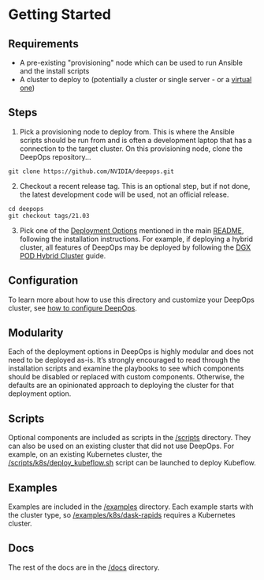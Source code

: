 Getting Started
===

## Requirements

* A pre-existing "provisioning" node which can be used to run Ansible and the install scripts
* A cluster to deploy to (potentially a cluster or single server - or a [virtual one](/virtual/README.md))

## Steps

1. Pick a provisioning node to deploy from. This is where the Ansible scripts should be run from and is often a development laptop that has a connection to the target cluster. On this provisioning node, clone the DeepOps repository...

```
git clone https://github.com/NVIDIA/deepops.git
```

2. Checkout a recent release tag. This is an optional step, but if not done, the latest development code will be used, not an official release.

```
cd deepops
git checkout tags/21.03
```

3. Pick one of the [Deployment Options](/README.md#deployment-options) mentioned in the main [README](/README.md), following the installation instructions. For example, if deploying a hybrid cluster, all features of DeepOps may be deployed by following the [DGX POD Hybrid Cluster](deepops/dgx-pod.md) guide.

## Configuration

To learn more about how to use this directory and customize your DeepOps cluster, see [how to configure DeepOps](./deepops/configuration.md).

## Modularity

Each of the deployment options in DeepOps is highly modular and does not need to be deployed as-is. It’s strongly encouraged to read through the installation scripts and examine the playbooks to see which components should be disabled or replaced with custom components. Otherwise, the defaults are an opinionated approach to deploying the cluster for that deployment option.

## Scripts

Optional components are included as scripts in the [/scripts](/scripts) directory. They can also be used on an existing cluster that did not use DeepOps. For example, on an existing Kubernetes cluster, the [/scripts/k8s/deploy_kubeflow.sh](/scripts/k8s/deploy_kubeflow.sh) script can be launched to deploy Kubeflow.

## Examples

Examples are included in the [/examples](/examples) directory. Each example starts with the cluster type, so [/examples/k8s/dask-rapids](/examples/k8s/dask-rapids) requires a Kubernetes cluster.

## Docs

The rest of the docs are in the [/docs](/docs) directory.

